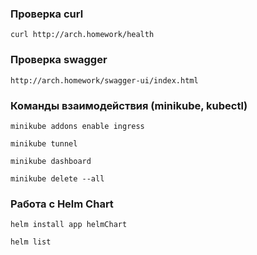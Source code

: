 ### Проверка curl
````
curl http://arch.homework/health
````

### Проверка swagger
````
http://arch.homework/swagger-ui/index.html
````

### Команды взаимодействия (minikube, kubectl)
````
minikube addons enable ingress

minikube tunnel

minikube dashboard

minikube delete --all
````

### Работа с Helm Chart
````
helm install app helmChart

helm list
````
